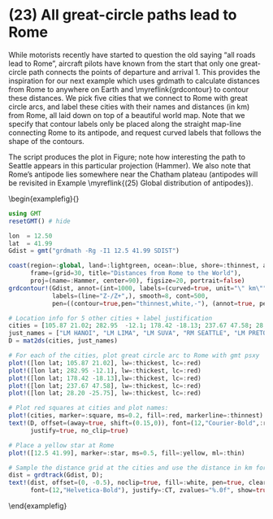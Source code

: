 # (23) All great-circle paths lead to Rome

While motorists recently have started to question the old saying “all roads lead to Rome”, aircraft
pilots have known from the start that only one great-circle path connects the points of departure
and arrival 1. This provides the inspiration for our next example which uses grdmath to calculate
distances from Rome to anywhere on Earth and \myreflink{grdcontour} to contour these distances.
We pick five cities that we connect to Rome with great circle arcs, and label these cities with their
names and distances (in km) from Rome, all laid down on top of a beautiful world map. Note that we
specify that contour labels only be placed along the straight map-line connecting Rome to its antipode,
and request curved labels that follows the shape of the contours.

The script produces the plot in Figure; note how interesting the path to Seattle appears in this particular
projection (Hammer). We also note that Rome’s antipode lies somewhere near the Chatham plateau (antipodes
will be revisited in Example \myreflink{(25) Global distribution of antipodes}). 

\begin{examplefig}{}
```julia
using GMT
resetGMT() # hide

lon  = 12.50
lat  = 41.99
Gdist = gmt("grdmath -Rg -I1 12.5 41.99 SDIST")

coast(region=:global, land=:lightgreen, ocean=:blue, shore=:thinnest, area=1000,
      frame=(grid=30, title="Distances from Rome to the World"),
      proj=(name=:Hammer, center=90), figsize=20, portrait=false)
grdcontour!(Gdist, annot=(int=1000, labels=(curved=true, unit="\" km\"", font="white")),
            labels=(line="Z-/Z+",), smooth=8, cont=500,
            pen=((contour=true,pen="thinnest,white,-"), (annot=true, pen="thin,white")) )

# Location info for 5 other cities + label justification
cities = [105.87 21.02; 282.95  -12.1; 178.42 -18.13; 237.67 47.58; 28.20 -25.75];
just_names = ["LM HANOI", "LM LIMA", "LM SUVA", "RM SEATTLE", "LM PRETORIA"];
D = mat2ds(cities, just_names)

# For each of the cities, plot great circle arc to Rome with gmt psxy
plot!([lon lat; 105.87 21.02], lw=:thickest, lc=:red)
plot!([lon lat; 282.95 -12.1], lw=:thickest, lc=:red)
plot!([lon lat; 178.42 -18.13],lw=:thickest, lc=:red)
plot!([lon lat; 237.67 47.58], lw=:thickest, lc=:red)
plot!([lon lat; 28.20 -25.75], lw=:thickest, lc=:red)

# Plot red squares at cities and plot names:
plot!(cities, marker=:square, ms=0.2, fill=:red, markerline=:thinnest)
text!(D, offset=(away=true, shift=(0.15,0)), font=(12,"Courier-Bold",:red),
      justify=true, no_clip=true)

# Place a yellow star at Rome
plot!([12.5 41.99], marker=:star, ms=0.5, fill=:yellow, ml=:thin)

# Sample the distance grid at the cities and use the distance in km for labels
dist = grdtrack(Gdist, D);
text!(dist, offset=(0, -0.5), noclip=true, fill=:white, pen=true, clearance=0.05,
      font=(12,"Helvetica-Bold"), justify=:CT, zvalues="%.0f", show=true)
```
\end{examplefig}
